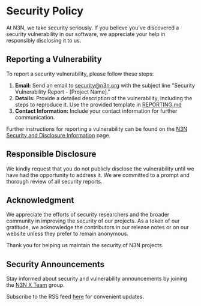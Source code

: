 # Security Policy

At N3N, we take security seriously. If you believe you've discovered a security vulnerability in our software, we appreciate your help in responsibly disclosing it to us.

## Reporting a Vulnerability

To report a security vulnerability, please follow these steps:

1. **Email:** Send an email to [security@n3n.org](mailto:security@n3n.org) with the subject line "Security Vulnerability Report - [Project Name]."
2. **Details:** Provide a detailed description of the vulnerability, including the steps to reproduce it. Use the provided template in [REPORTING.md](REPORTING.md)
3. **Contact Information:** Include your contact information for further communication.

Further instructions for reporting a vulnerability can be found on the [N3N Security and Disclosure Information] page.

## Responsible Disclosure

We kindly request that you do not publicly disclose the vulnerability until we have had the opportunity to address it. We are committed to a prompt and thorough review of all security reports.

## Acknowledgment

We appreciate the efforts of security researchers and the broader community in improving the security of our projects. As a token of our gratitude, we acknowledge the contributors in our release notes or on our website unless they prefer to remain anonymous.

Thank you for helping us maintain the security of N3N projects.

## Security Announcements

Stay informed about security and vulnerability announcements by joining the [N3N X Team][n3n-security-announce] group.

Subscribe to the RSS feed [here][n3n-security-announce-rss] for convenient updates.

[n3n-security-announce]: https://x.n3n.org/
[n3n-security-announce-rss]: https://x.n3n.org/feed.rss
[n3n security and disclosure information]: https://n3n.org/security/report
